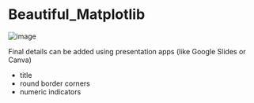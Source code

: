 # Beautiful_Matplotlib

![image](https://github.com/user-attachments/assets/0003d5aa-d3f2-43b4-96ee-ba4fd9f7dcbb)

Final details can be added using presentation apps (like Google Slides or Canva)
- title
- round border corners
- numeric indicators
